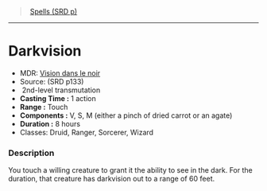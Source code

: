 ﻿---
!SpellItem
Family: SpellVO
Name: Darkvision
AltName: '[Vision dans le noir](hd_spells_vision_dans_le_noir.md)'
Type: transmutation
Level: 2
CastingTime: 1 action
Range: Touch
Components: V, S, M (either a pinch of dried carrot or an agate)
Duration: 8 hours
Classes: Druid, Ranger, Sorcerer, Wizard
Source: (SRD p133)
Id: spells_vo.md#darkvision
ParentLink: spells_vo.md#spells-srd-p
ParentName: Spells (SRD p)
NameLevel: 1
Attributes: {}
---
> [Spells (SRD p)](srd_spells.md)

---

# Darkvision

- MDR: [Vision dans le noir](hd_spells_vision_dans_le_noir.md)
- Source: (SRD p133)
-  2nd-level transmutation
- **Casting Time :** 1 action
- **Range :** Touch
- **Components :** V, S, M (either a pinch of dried carrot or an agate)
- **Duration :** 8 hours
- Classes: Druid, Ranger, Sorcerer, Wizard

### Description

You touch a willing creature to grant it the ability to see in the dark. For the duration, that creature has darkvision out to a range of 60 feet.

